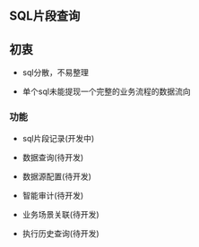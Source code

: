 ## SQL片段查询

## 初衷

- sql分散，不易整理

- 单个sql未能提现一个完整的业务流程的数据流向


### 功能

- sql片段记录(开发中)

- 数据查询(待开发)

- 数据源配置(待开发)

- 智能审计(待开发)

- 业务场景关联(待开发)

- 执行历史查询(待开发)


